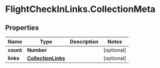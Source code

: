 # FlightCheckInLinks.CollectionMeta

## Properties

Name | Type | Description | Notes
------------ | ------------- | ------------- | -------------
**count** | **Number** |  | [optional] 
**links** | [**CollectionLinks**](CollectionLinks.md) |  | [optional] 


